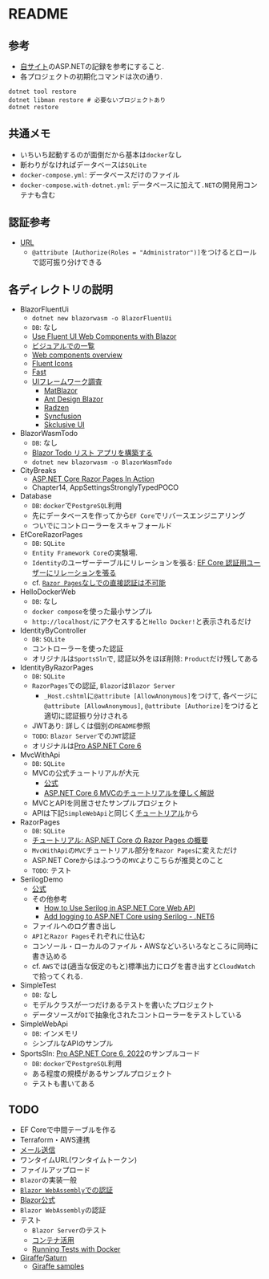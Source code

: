 # README

## 参考
- [自サイト](https://phasetr.com/archive/fc/pg/fsharp/#f)のASP.NETの記録を参考にすること.
- 各プロジェクトの初期化コマンドは次の通り.

```shell
dotnet tool restore
dotnet libman restore # 必要ないプロジェクトあり
dotnet restore
```

## 共通メモ
- いちいち起動するのが面倒だから基本は`docker`なし
- 断わりがなければデータベースは`SQLite`
- `docker-compose.yml`: データベースだけのファイル
- `docker-compose.with-dotnet.yml`: データベースに加えて`.NET`の開発用コンテナも含む

## 認証参考
- [URL](https://zenn.dev/okazuki/articles/add-auth-to-blazor-server-app)
    - `@attribute [Authorize(Roles = "Administrator")]`をつけるとロールで認可振り分けできる

## 各ディレクトリの説明
- BlazorFluentUi
    - `dotnet new blazorwasm -o BlazorFluentUi`
    - `DB`: なし
    - [Use Fluent UI Web Components with Blazor](https://learn.microsoft.com/ja-jp/fluent-ui/web-components/integrations/blazor)
    - [ビジュアルでの一覧](https://brave-cliff-0c0c93310.azurestaticapps.net/)
    - [Web components overview](https://learn.microsoft.com/en-us/fluent-ui/web-components/components/overview)
    - [Fluent Icons](https://fluenticons.co/)
    - [Fast](https://www.fast.design/)
    - [UIフレームワーク調査](https://blazor-master.com/blazor-ui-framework/)
        - [MatBlazor](https://www.matblazor.com/)
        - [Ant Design Blazor](https://antblazor.com/en-US/)
        - [Radzen](https://blazor.radzen.com/)
        - [Syncfusion](https://www.syncfusion.com/blazor-components)
        - [Skclusive UI](https://skclusive.github.io/Skclusive.Material.Docs/)
- BlazorWasmTodo
    - `DB`: なし
    - [Blazor Todo リスト アプリを構築する](https://learn.microsoft.com/ja-jp/aspnet/core/blazor/tutorials/build-a-blazor-app?view=aspnetcore-6.0&pivots=webassembly)
    - `dotnet new blazorwasm -o BlazorWasmTodo`
- CityBreaks
    - [ASP.NET Core Razor Pages In Action](https://github.com/mikebrind/Razor-Pages-In-Action)
    - Chapter14, AppSettingsStronglyTypedPOCO
- Database
    - `DB`: `docker`で`PostgreSQL`利用
    - 先にデータベースを作ってから`EF Core`でリバースエンジニアリング
    - ついでにコントローラーをスキャフォールド
- EfCoreRazorPages
    - `DB`: `SQLite`
    - `Entity Framework Core`の実験場.
    - `Identity`のユーザーテーブルにリレーションを張る: [EF Core 認証用ユーザーにリレーションを張る](https://phasetr.com/archive/fc/pg/fsharp/)
    - cf. [`Razor Pages`なしでの直接認証は不可能](https://learn.microsoft.com/ja-jp/aspnet/core/security/authentication/scaffold-identity?view=aspnetcore-7.0&tabs=netcore-cli#style-authentication-endpoints)
- HelloDockerWeb
    - `DB`: なし
    - `docker compose`を使った最小サンプル
    - `http://localhost/`にアクセスすると`Hello Docker!`と表示されるだけ
- IdentityByController
    - `DB`: `SQLite`
    - コントローラーを使った認証
    - オリジナルは`SportsSln`で, 認証以外をほぼ削除: `Product`だけ残してある
- IdentityByRazorPages
    - `DB`: `SQLite`
    - `RazorPages`での認証, `Blazor`は`Blazor Server`
        - `_Host.cshtml`に`@attribute [AllowAnonymous]`をつけて,
          各ページに`@attribute [AllowAnonymous]`,
          `@attribute [Authorize]`をつけると適切に認証振り分けされる
    - JWTあり: 詳しくは個別の`README`参照
    - `TODO`: `Blazor Server`での`JWT`認証
    - オリジナルは[Pro ASP.NET Core 6 ](https://github.com/Apress/pro-asp.net-core-6/tree/main/39%20-%20ASP.NET%20Core%20Identity%20-%202/End%20of%20Chapter)
- MvcWithApi
    - `DB`: `SQLite`
    - MVCの公式チュートリアルが大元
        - [公式](https://learn.microsoft.com/ja-jp/aspnet/core/tutorials/first-mvc-app/start-mvc?view=aspnetcore-6.0&tabs=visual-studio)
        - [ASP.NET Core 6 MVCのチュートリアルを優しく解説](https://masa7blog.com/asp-net-core-6-mvc-tutorial/)
    - MVCとAPIを同居させたサンプルプロジェクト
    - APIは下記`SimpleWebApi`と同じく[チュートリアル](https://learn.microsoft.com/ja-jp/aspnet/core/tutorials/first-web-api?view=aspnetcore-7.0&tabs=visual-studio)から
- RazorPages
    - `DB`: `SQLite`
    - [チュートリアル: ASP.NET Core の Razor Pages の概要](https://learn.microsoft.com/ja-jp/aspnet/core/tutorials/razor-pages/razor-pages-start?view=aspnetcore-6.0&tabs=visual-studio-code)
    - `MvcWithApi`の`MVC`チュートリアル部分を`Razor Pages`に変えただけ
    - ASP.NET Coreからはふつうの`MVC`よりこちらが推奨とのこと
    - `TODO`: テスト
- SerilogDemo
    - [公式](https://serilog.net/)
    - その他参考
        - [How to Use Serilog in ASP.NET Core Web API](https://www.claudiobernasconi.ch/2022/01/28/how-to-use-serilog-in-asp-net-core-web-api/)
        - [Add logging to ASP.NET Core using Serilog - .NET6](https://blog.christian-schou.dk/use-serilog-with-asp-net-core-net6/)
    - ファイルへのログ書き出し
    - `API`と`Razor Pages`それぞれに仕込む
    - コンソール・ローカルのファイル・AWSなどいろいろなところに同時に書き込める
    - cf. `AWS`では(適当な仮定のもと)標準出力にログを書き出すと`CloudWatch`で拾ってくれる.
- SimpleTest
    - `DB`: なし
    - モデルクラスが一つだけあるテストを書いたプロジェクト
    - データソースが`DI`で抽象化されたコントローラーをテストしている
- SimpleWebApi
    - `DB`: インメモリ
    - シンプルなAPIのサンプル
- SportsSln: [Pro ASP.NET Core 6, 2022](https://github.com/Apress/pro-asp.net-core-6/tree/main/11%20-%20SportsStore%20-%205)のサンプルコード
    - `DB`: `docker`で`PostgreSQL`利用
    - ある程度の規模があるサンプルプロジェクト
    - テストも書いてある

## TODO
- EF Coreで中間テーブルを作る
- Terraform・AWS連携
- [メール送信](https://learn.microsoft.com/ja-jp/aspnet/web-pages/overview/getting-started/11-adding-email-to-your-web-site)
- ワンタイムURL(ワンタイムトークン)
- ファイルアップロード
- `Blazor`の実装一般
- [`Blazor WebAssembly`での認証](https://blazor-master.com/identity-server-auth/)
- [Blazor公式](https://dotnet.microsoft.com/ja-jp/apps/aspnet/web-apps/blazor)
- `Blazor WebAssembly`の認証
- テスト
    - `Blazor Server`のテスト
    - [コンテナ活用](https://github.com/testcontainers/testcontainers-dotnet)
    - [Running Tests with Docker](https://github.com/dotnet/dotnet-docker/blob/main/samples/run-tests-in-sdk-container.md)
- [Giraffe](https://github.com/giraffe-fsharp/Giraffe)/[Saturn](https://saturnframework.org/)
    - [Giraffe samples](https://github.com/giraffe-fsharp/samples)
